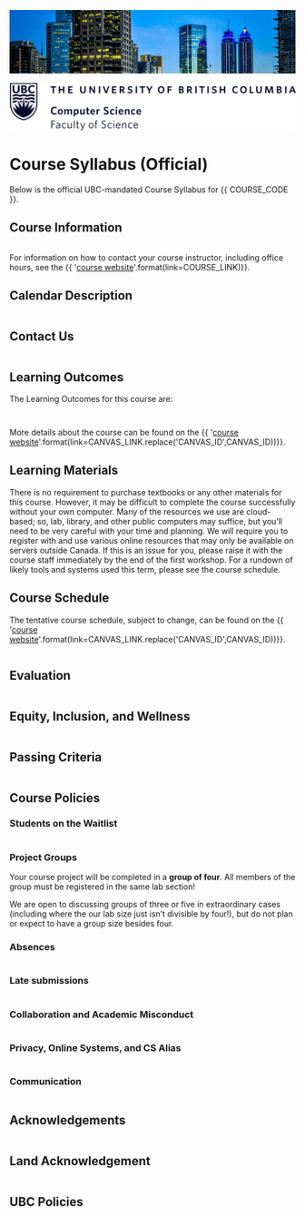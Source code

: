 ![](../images/header.jpg)

![](../images/UBC_CS.png)

# Course Syllabus (Official)

Below is the official UBC-mandated Course Syllabus for {{ COURSE_CODE }}.
<!-- Elements of this document are **fixed** and unchanging. -->

## Course Information

```{include} unsyllabus_bits/important_details.md
```

For information on how to contact your course instructor, including office hours, see the {{ '[course website]({link})'.format(link=COURSE_LINK)}}.

## Calendar Description

```{include} syllabus_bits/calendar_entry.md
```

## Contact Us

```{include} syllabus_bits/teaching_team.md
```

## Learning Outcomes

The Learning Outcomes for this course are: 

```{include} syllabus_bits/course_LOs.md
```

```{include} syllabus_bits/course_teaser.md
```

More details about the course can be found on the {{ '[course website]({link})'.format(link=CANVAS_LINK.replace('CANVAS_ID',CANVAS_ID))}}.

## Learning Materials

There is no requirement to purchase textbooks or any other materials for this course.
However, it may be difficult to complete the course successfully without your own computer. Many of the resources we use are cloud-based; so, lab, library, and other public computers may suffice, but you’ll need to be very careful with your time and planning.
We will require you to register with and use various online resources that may only be available on servers outside Canada. If this is an issue for you, please raise it with the course staff immediately by the end of the first workshop.
For a rundown of likely tools and systems used this term, please see the course schedule.

## Course Schedule

The tentative course schedule, subject to change, can be found on the {{ '[course website]({link})'.format(link=CANVAS_LINK.replace('CANVAS_ID',CANVAS_ID))}}. 

```{include} syllabus_bits/schedule.md
```

## Evaluation

```{include} unsyllabus_bits/grading_practices_detailed.md
```

## Equity, Inclusion, and Wellness

```{include} unsyllabus_bits/equity_inclusion_wellness.md
``` 

## Passing Criteria

```{include} syllabus_bits/passing_requirement.md
```

## Course Policies

### Students on the Waitlist

```{include} waitlist.md
```

### Project Groups

Your course project will be completed in a **group of four**. All members of the group must be registered in the same lab section!

We are open to discussing groups of three or five in extraordinary cases (including where the our lab size just isn’t divisible by four!), but do not plan or expect to have a group size besides four.

### Absences

```{include} unsyllabus_bits/missed_things.md
```

### Late submissions

```{include} unsyllabus_bits/late_submissions.md
```

### Collaboration and Academic Misconduct

```{include} unsyllabus_bits/misconduct.md
```

### Privacy, Online Systems, and CS Alias

```{include} unsyllabus_bits/privacy.md
```

### Communication

```{include} unsyllabus_bits/communication.md
```

## Acknowledgements

```{include} unsyllabus_bits/acknowledgements.md
```

## Land Acknowledgement

```{include} syllabus_bits/land_acknowledgement.md
```

## UBC Policies

```{include} syllabus_bits/policies.md
```